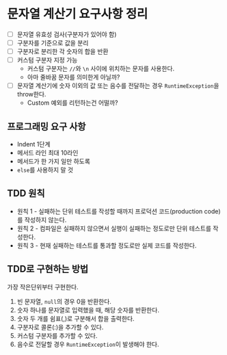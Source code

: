 # 문자열 계산기 요구사항 정리

- [ ] 문자열 유효성 검사(구분자가 있어야 함)
- [ ] 구분자를 기준으로 값을 분리
- [ ] 구분자로 분리한 각 숫자의 합을 반환
- [ ] 커스텀 구분자 지정 가능
    - 커스텀 구분자는 `//`와 `\n` 사이에 위치하는 문자를 사용한다.
    - 아마 줄바꿈 문자를 의미한게 아닐까?
- [ ] 문자열 계산기에 숫자 이외의 값 또는 음수를 전달하는 경우 `RuntimeException`을 throw한다.
    - Custom 예외를 리턴하는건 어떨까?
    
## 프로그래밍 요구 사항

- Indent 1단계
- 메서드 라인 최대 10라인
- 메서드가 한 가지 일만 하도록
- `else`를 사용하지 말 것

## TDD 원칙

-   원칙 1 - 실패하는 단위 테스트를 작성할 때까지 프로덕션 코드(production code)를 작성하지 않는다.
-   원칙 2 - 컴파일은 실패하지 않으면서 실행이 실패하는 정도로만 단위 테스트를 작성한다.
-   원칙 3 - 현재 실패하는 테스트를 통과할 정도로만 실제 코드를 작성한다.

## TDD로 구현하는 방법

가장 작은단위부터 구현한다.

1. 빈 문자열, `null`의 경우 0을 반환한다.
2. 숫자 하나를 문자열로 입력했을 때, 해당 숫자를 반환한다.
3. 숫자 두 개를 쉼표(,)로 구분해서 합을 출력한다.
4. 구분자로 콜론(:)을 추가할 수 있다.
5. 커스텀 구분자를 추가할 수 있다.
6. 음수로 전달할 경우 `RuntimeException`이 발생해야 한다.
